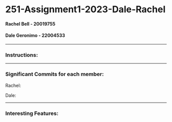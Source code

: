 # 251-Assignment1-2023-Dale-Rachel

#### Rachel Bell - 20019755
#### Dale Geronimo - 22004533
---
### Instructions:
---
### Significant Commits for each member:

Rachel:

Dale:

---

### Interesting Features:
